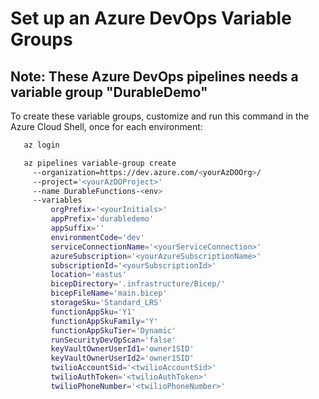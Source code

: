 # Set up an Azure DevOps Variable Groups

## Note: These Azure DevOps pipelines needs a variable group "DurableDemo"

To create these variable groups, customize and run this command in the Azure Cloud Shell, once for each environment:

``` bash
   az login

   az pipelines variable-group create 
     --organization=https://dev.azure.com/<yourAzDOOrg>/ 
     --project='<yourAzDOProject>' 
     --name DurableFunctions-<env> 
     --variables 
         orgPrefix='<yourInitials>' 
         appPrefix='durabledemo' 
         appSuffix=''
         environmentCode='dev' 
         serviceConnectionName='<yourServiceConnection>' 
         azureSubscription='<yourAzureSubscriptionName>' 
         subscriptionId='<yourSubscriptionId>' 
         location='eastus' 
         bicepDirectory='.infrastructure/Bicep/' 
         bicepFileName='main.bicep'
         storageSku='Standard_LRS' 
         functionAppSku='Y1' 
         functionAppSkuFamily='Y' 
         functionAppSkuTier='Dynamic' 
         runSecurityDevOpScan='false'
         keyVaultOwnerUserId1='owner1SID'
         keyVaultOwnerUserId2='owner1SID'
         twilioAccountSid='<twilioAccountSid>'
         twilioAuthToken='<twilioAuthToken>'
         twilioPhoneNumber='<twilioPhoneNumber>'
```
